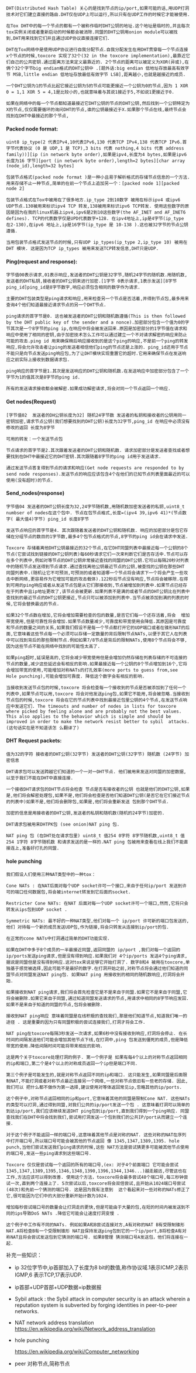 	DHT(Distributed Hash Table) 关心的是找到节点的ip/port,如果可能的话,用UDP打洞技术对它们建立直接的路由.DHT仅在UDP上可以运行,所以只有在UDP工作的时候它才能被使用.

	在Tox DHT中的每一个节点的都有一个被称作临时DHT公钥的地址.这个地址是临时的,并且每次tox实例关闭或者重新启动的时候都会被消除.同盟的DHT公钥用onion module可以被找到,DHT用来找到它们并且通过UDP协议直接连接它们.
	
	DHT在Tox网络中是使用UDP协议进行自我分配节点.自我分配发生在用DHT贯穿每一个节点连接x个节点的时候,toxcore 实现了32个(32 in the toxcore implementation),最靠近它们自己的公共密钥.通过距离方法来定义最靠近的. 2个节点的距离可以被定义为XOR(异或),在俩个32个字节big endian格式的DHT公钥中 .[题外话:big endian 低地址存放最高有效字节 MSB,little endian 低地址存放最低有效字节 LSB],距离越小,也就是越接近的成员.

	一个DHT公钥为1的节点比起它接近公钥为5的节点可能更接近一个公钥为0的节点,因为 1 XOR 0 = 1,1 XOR 5 = 4,1是比较小的,也就意味着与其说1接近于5,不如说1更接近于0.

	如果在网络中的每一个节点都知道最接近它DHT公钥的节点的DHT公钥,然后找到一个公钥特定为X的节点,仅仅需要循环的询问DHT的节点,谁的公钥最接近于X.如果那个节点在线,最终节点会找到在DHT中最接近的那个节点,

#### Packed node format:

	uint8 ip_type(2 代表IPv4,10代表IPv6,130 代表TCP IPv4,138 代表TCP IPv6.首字节代表协议 (0 是 UDP,1 是 TCP),3 bits 代表 nothing,4 bits 代表 address family))][ip (in network byte order),如果是ipv4,长度为4 bytes,如果是ipv6长度为16 字节][port (in network byte order),length=2 bytes][char array (node_id),length=32 bytes]

	包装节点格式(packed node format )是一种小且易于解析格式的存储节点信息的一个方法.用来存储不止一种节点,简单的在前一个节点上追加另一个：[packed node 1][packed node 2]

	包装节点格式在Tox中被用在了很多地方.ip_type 2到10数字 被用在标示ipv4 或ipv6 UDP节点.130被用来标识ipv4 TCP 转发,138被用来标识ipv6 TCP转发. 使用这些数字的原因是因为在我的linux机器上ipv4,ipv6是2到10这些数字(the AF_INET and AF_INET6 defines). TCP的代表数字仅是UPD代表数字+128. 在ipv4地址上,ip是4字节(ip_type 在2-130),在ipv6 地址上,ip是16字节(ip_type 是 10-138 ).这也被32字节的节点公钥遵循.

	当用包装节点格式发送节点的时候,只有UDP ip_types(ip_type 2,ip_type 10) 被用在DHT 模块. 这是因为TCP ip_types 被用来发送TCP转发信息,DHT只是UDP.

#### Ping(request and response):

	字节值00表示请求,01表示响应,发送者的DHT公钥是32字节,随机24字节的随机数.用随机数,发送者的DHT私钥,接收者的DHT公钥来进行加密.[1字节 0表示请求,1表示发送][8字节 ping_id]ping_id是8字节数字,响应必须包含相同的数字作为请求.

	主要的DHT包装类型是ping请求和响应,用来检查另一个节点是否活着,并得到节点包,最多用来查询4个他们知道最接近请求节点的另一个DHT节点.

	ping请求的首字节是0. 这也被发送者的DHT公钥和随机数遵循(This is then followed by the DHT public key of the sender and a nonce).加密部分包含一个值为0的字节其次是一个8字节的ping ip,在响应中将会被发送回来.原因是加密部分的1字节值在请求和响应中使用了相同的密钥,由于加密技术怎么工作可以通过建立一个不对请求解密的响应来防止可能的攻击.ping id 用来确保稍后响应接收到的是这个ping的响应,不是前一个ping的转发响应,将会允许攻击者让ping的发送者相信他们ping的节点还是上涨的. ping_id还用于节点不能只是向节点发送ping响应包,为了让DHT模块实现重置它的超时.它用来确保节点在发送响应之前实际上接收到数据请求包.

	ping响应的首字节是1.其次是发送响应的DHT公钥和随机数.在发送响应中加密部分包含了一个字节为1的值其次是8字节的ping id.
	
	所有的发送请求接收都会被解密.如果成功解密请求,将会对同一个节点返回一个响应.

#### Get nodes(Request)

	[字节值02  发送者的DH公钥长度为32] 随机24字节数 发送者的私钥和接收者的公钥用同一密钥加密,请求节点公钥(我们想要找到的DHT公钥)长度为32字节,ping_id 在响应中必须没有修改的返回 长度为8字节 
	
	可用的转发：一个发送节点包

	节点请求的首字节是2.其次跟着发送者的DHT公钥和随机数. 请求加密部分是发送者查找或者想要找到在DHT中最接近它的DHT密钥.其次跟随着8字节的ping id用于发送请求.

    通过发送节点答复得到节点的请求和响应(Get node requests are responded to by send node responses).发送节点的响应应该包含4个在他们的已知节点列表里面最近的可以使用(没有超时)的节点.

#### Send_nodes(response)

    字节值04 发送者的DHT公钥长度为32,24字节随机数,用随机数加密发送者的私钥,uint8_t numbser of nodes在这个包中. 节点在包节点格式,长度=(ipv4 39,ipv6 41)*(节点数字( 最大值4)字节) ping_id 长度8字节

    发送节点响应的首字节是4. 其次跟随着发送者的DHT公钥和随机数. 响应的加密部分是包它存储在分组节点的数目的1字节数,最多4个包节点格式的节点,8字节的ping id会在请求中发送. 

    Toxcore 存储着离他DHT公钥最接近的32个节点,在它DHT同盟列表中最接近每一个公钥的8个节点(它尝试找到链接的DHT公钥列表)每60秒请求它们一次来判断它们是否存活中.节点可以存在多个列表中,例如对等节点的DHT公钥非常接近查找的同盟的DHT公钥.它可以每隔20秒对列表中的随机节点发送得到节点请求.通过查找离他公钥最近节点的公钥,被查找的公钥在那些DHT 同盟列表中.(随机让它不可预测,可预测的或者知道哪一个节点将会请求下一个将会产生一些攻击中断网络,更容易作为它增加可能的攻击载体).122秒后节点没有响应,节点将会被移除.在得到可用的ping响应或者从发送节点包是从它们那接收到,节点被增加到列表中.如果节点已经存在于列表中且ip地址更改了,该节点会被更新.如果列表不是满的或者节点的DHT公钥比在列表中查找到的最近节点的DHT公钥更接近,节点只可以被添加到列表中.当节点被添加到满的列表的时候,它将会替换最远的节点.

    如果32个节点数在增加,它将会增加需要检查的包的数量,是否它们每一个还存活着,将会  增加带宽使用,但是可靠性将会增加.如果节点数量减少,可靠度和带宽使用会降低.其原因是可靠度和节点的数量之间的关系,如果我们假设不是每一个节点都打开它的UDP端口或者在锥形NAT的后面,它意味着这些节点每一个必须可以存储一定数量的背后限制节点NATs,以便于其它人在列表中可以找到背后的那些限制节点.例如如果7/8节点是背后的限制NATs,使用8个节点将会不够,因为这些节点不能在网络中找到的可能性太高了.

	如果ping超时,延误是高的,它将会减少带宽使用但是会增加仍然存储在列表存储的不可连接的节点的数量,减少这些延迟会有相反的影响.如果最接近每一个公钥的8个节点增加到16个,它将会增加带宽的使用,可能增加对称NATs的打孔效率(more ports to guess from,see Hole punching),可能会增加可靠度. 降低这个数字会有相反的影响.

	当接收到发送节点包的时候,toxcore 将会检查每一个接收到的节点是否被添加到了任何一个列表中,如果节点可以用,toxcore 将会对他发送ping包,如果它不能用,将会被忽略.当接收到节点包的时候,toxcore 将会在它的节点列表中找到最接近包里公钥的4个节点,在发送节点响应中发送它们. The timeouts and number of nodes in lists for toxcore where picked by feeling alone and are probably not the best values. This also applies to the behavior which is simple and should be improved in order to make the network resist better to sybil  attacks.(这句话实在是不知道该怎 么翻译了)

#### DHT Request packets:

	值为32的字符 接收者的DHT公钥(32字节) 发送者的DHT公钥(32字节) 随机数 (24字节) 加密信息

	DHT请求包可以发送跨越它们知道的一个一对一DHT节点. 他们被用来发送对同盟的加密数据,以至于我们不能在DHT中直接连接.

	一个接收DHT请求包的DHT节点将会检查 节点是否有接收者的公钥 也就是他们的DHT公钥,如果是,他们将会解密处理包,如果不是,他们将会检查是否他们知道DHT公钥(是否它在它们接近节点的列表中)如果不是,他们将会删除包,如果是,他们将会重新发送 包到那个DHT节点. 

    加密的信息是用接收者的DHT公钥,发送者的私钥和随机数(随机的24字节)加密的.

    DHT请求包被用来DHTPK包 (see onion)NAT ping 包.

	NAT ping 包 (在DHT处在请求包里) uint8_t 值254 0字符 8字节随机数,uint8_t 值254 1字符 8字节随机数 和请求发送的是一样的.NAT ping 包被用来查看在线上我们不能直接连上,准备好打孔的同盟.

#### hole punching


	我们假设人们使用三种NAT类型中的一种tox：

	Cone NATs : 在NAT后面对每个UDP socket许可一个接口,来自于任何ip/port 发送到许可的端口任何数据包,将会被internet转发到它后面的socket.

	Restricter Cone NATs: 在NAT 后面对每一个UDP socket许可一个端口,然而,它将只会转发从ips包到UDP socket .

	Symmetric NATs: 最不好的一种NAT类型,他们对每一个 ip/port 许可新的端口包发送的,他们 对待每一个新的成员发送UDP包,作为链接,将会只转发从连接到ip/port的包.

    在正常的cone NATs中打洞通过简单的DHT功能实现.
    
    如果在DHT中多于8个成员的一半最接近同盟,返回同盟的 ip/port ,我们对每一个返回的ip/ports发送ping请求,但是没有得到响应.如果我们对 4个ip/ports 发送4个ping请求,据说是同盟但是没有得到响应.这对tox来说足够它开始打洞了. 数字8和4 被用在toxcore,单独基于感觉被选择,因此可能不是最好的数字.在打洞开始之前,对称节点将会通过他们知道的同盟节点对同盟发送NAT ping包. 如果NAT ping 用接收到的相同的随机数响应,打洞将会开始.   

	如果接收到NAT ping请求,我们将会首先检查它是不是来自于同盟.如果它不是来自于同盟,它将会被删除.如果它来自于同盟,通过知道同盟发送请求的节点,用请求中相同的8字节响应发回.如果不是来自于知道的同盟的节点,包将会被删除.
	
	接收到NAT ping响应 意味着同盟是在线积极的查找我们,那是他们知道节点,知道我们唯一的途径 . 这是重要的因为只有同盟积极的尝试连接我们,打洞才将会工作.

	NAT ping在toxcore每隔3秒发送一次请求,如果6秒中没有接收到响应,打洞将会停止. 在长时间的间隔发送他们可能会增加其他节点下线,在打洞中,ping 包发送到僵死的成员,但是降低带宽的使用.降低间隔时间可能将带来相反的影响.
	
	这是两个关于toxcore处理打洞的例子. 第一个例子是 如果有每4个以上的对称节点返回相同的ip和端口,第二个是4个以上的对称成员返回一个ip但是端口不同.

	第三个例子是可能发生的,就是对称节点返回不同的ip和端口. 这只能发生,如果同盟是后面限制NAT,不能打洞或者对称节点最近连接另一个网络,一些对称节点依旧有一些老的存储. 因此,我们可以 把什么都不做作为第一选择,建议使用对等体返回常见ip,忽略其他的ip/ports.
	
	这个例子中,对称节点返回相同的ip和port,它意味着其他的同盟是限制Cone NAT. 这些NATs的类型可以打洞,通过得到同盟,对我们公共的ip/port发送一个包 . 这意味着打洞可以简单的到达ip/port,我们应该继续发送DHT ping包到ip/port,直到我们得到一个ping响应. 同盟查找我们在DHT中将会找到我们,尝试用打洞发送一个包到我们的公共IP/port从而建立一个连接.
	
	对于这个例子不能返回一样的端口号,这意味着其他节点是对称的NAT. 这些对称的NAT在序列中打开端口号,所以端口号可能会被其他的节点返回 像 1345,1347,1389,1395. hole punch,当他们尝试发送我们ping请求的时候,这些 NAT方法是尝试猜更多可能被其他节点使用的端口号,发送一些ping请求到这些端口号.
	
	Toxcore 仅仅是尝试每一个返回的所有的端口号,(ex: 对于4个前面端口 它可能会尝试1345,1347,1389,1395,1346,1348,1390,1396,1344,1346...)越走越远,尽管这也在工作,方法应该可以得到改善. 使用这个方法，toxcore将会最多尝试48个端口号,每三秒钟尝试一次,直到两个连接上了. 5次尝试以后,toxcore将会双倍尝试,且开始从1024端口号尝试(48次)和先前一个猜测的端口号. 这是因为我有注意到  这个看起来对一些对称的NATs修正了它,很可能因为它们中的大部分重新开始计数为1024.

	增加每秒尝试端口号的数量会让打洞走的更快,但是可能由于大量的包,在短的时间内被发送到不同的ips导致DoS NATs .降低它可能会让速度打洞变慢 .

	这个例子中工作有不同的NATs. 例如如果A和B尝试连接对方,A有对称的NAT B有受限制锥形NAT.A将检查B有一个受限制锥形 NAT且保持发送ping包到它的一个ip/port,B将检查A有对称NAT且将会尝试发送包到它猜测的端口号. 如果B管理 猜测端口号A发送包，他们将连接在一起.


补充一些知识： 

- ip 32位字节中,ip首部加入了长度为8 bit的数值,称作协议域.1表示ICMP,2表示IGMP,6 表示TCP,17表示UDP.

- ip首部+UDP首部+UDP数据=ip数据报
  
- Sybil attack : the Sybil attack in computer security is an attack wherein a reputation system is subverted by forging identities in peer-to-peer networks. 
  
- NAT  network address translation  https://en.wikipedia.org/wiki/Network_address_translation
  
- hole punching

	https://en.wikipedia.org/wiki/Computer_networking
  
- peer 对称节点,简称节点
  


